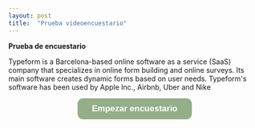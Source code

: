 ```yaml
---
layout: post
title:  "Prueba videoencuestario"
---
```


**Prueba de encuestario**

<p>
Typeform is a Barcelona-based online software as a service (SaaS) company that specializes in online form building and online surveys. Its main software creates dynamic forms based on user needs. Typeform's software has been used by Apple Inc., Airbnb, Uber and Nike
</p>

<center><a class="typeform-share button" href="https://guilleferrn.typeform.com/to/hlfUDV" data-mode="popup" style="display:inline-block;text-decoration:none;background-color:#94AE89;color:white;cursor:pointer;font-family:Helvetica,Arial,sans-serif;font-size:17px;line-height:42.5px;text-align:center;margin:0;height:42.5px;padding:0px 28px;border-radius:11px;max-width:100%;white-space:nowrap;overflow:hidden;text-overflow:ellipsis;font-weight:bold;-webkit-font-smoothing:antialiased;-moz-osx-font-smoothing:grayscale;" data-hide-headers="true" data-hide-footer="true" data-submit-close-delay="5" target="_blank">Empezar encuestario </a></center>

<script> (function() { var qs,js,q,s,d=document, gi=d.getElementById, ce=d.createElement, gt=d.getElementsByTagName, id="typef_orm_share", b="https://embed.typeform.com/"; if(!gi.call(d,id)){ js=ce.call(d,"script"); js.id=id; js.src=b+"embed.js"; q=gt.call(d,"script")[0]; q.parentNode.insertBefore(js,q) } })() </script>

